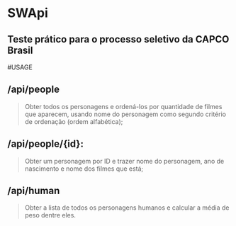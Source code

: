 # SWApi
## Teste prático para o processo seletivo da CAPCO Brasil

#USAGE

## /api/people
> Obter todos os personagens e ordená-los por quantidade de filmes que aparecem, usando nome do personagem como segundo
critério de ordenação (ordem alfabética);

## /api/people/{id}:
>    Obter um personagem por ID e trazer nome do personagem, ano de nascimento e nome dos filmes que está;

## /api/human
>    Obter a lista de todos os personagens humanos e calcular a média de peso dentre eles.
